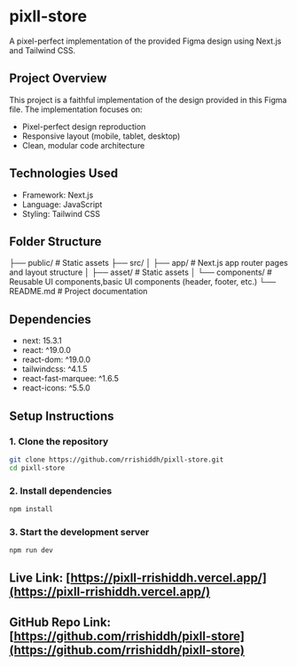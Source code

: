 # pixll-store

A pixel-perfect implementation of the provided Figma design using Next.js and Tailwind CSS.

## Project Overview
This project is a faithful implementation of the design provided in this Figma file. The implementation focuses on:

- Pixel-perfect design reproduction
- Responsive layout (mobile, tablet, desktop)
- Clean, modular code architecture

## Technologies Used

- Framework: Next.js
- Language: JavaScript
- Styling: Tailwind CSS

## Folder Structure

├── public/              # Static assets
├── src/
│   ├── app/             # Next.js app router pages and layout structure
│   ├── asset/           # Static assets
│   └── components/      # Reusable UI components,basic UI components (header, footer, etc.)
└── README.md            # Project documentation

## Dependencies

- next: 15.3.1
- react: ^19.0.0
- react-dom: ^19.0.0
- tailwindcss: ^4.1.5
- react-fast-marquee: ^1.6.5
- react-icons: ^5.5.0

## Setup Instructions

### 1. Clone the repository

```bash
git clone https://github.com/rrishiddh/pixll-store.git
cd pixll-store
```

### 2. Install dependencies

```bash
npm install
```


### 3. Start the development server

```bash
npm run dev
```


##  Live Link: [https://pixll-rrishiddh.vercel.app/](https://pixll-rrishiddh.vercel.app/)

##  GitHub Repo Link: [https://github.com/rrishiddh/pixll-store](https://github.com/rrishiddh/pixll-store)